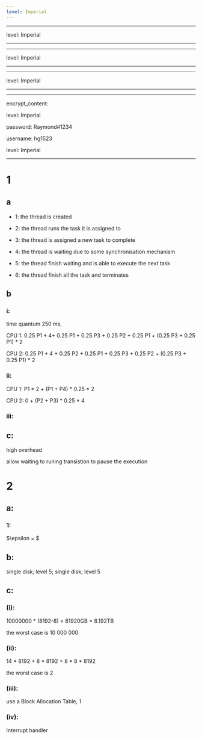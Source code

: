 ```yaml
---
level: Imperial
---
```

---
level: Imperial
---
---
level: Imperial
---
---
level: Imperial
---
---
encrypt_content:
  level: Imperial
  password: Raymond#1234
  username: hg1523
level: Imperial
---
# 1
## a
- 1: the thread is created
- 2: the thread runs the task it is assigned to
- 3: the thread is assigned a new task to complete
- 4: the thread is waiting due to some synchronisation mechanism
- 5: the thread finish waiting and is able to execute the next task
- 6: the thread finish all the task and terminates
## b
### i:
time quantum 250 ms, 

CPU 1: 0.25 P1 * 4+ 0.25 P1 + 0.25 P3 + 0.25 P2 + 0.25 P1 + (0.25 P3 + 0.25 P1) * 2

CPU 2: 0.25 P1 * 4 + 0.25 P2 + 0.25 P1 + 0.25 P3 + 0.25 P2 + (0.25 P3 + 0.25 P1) * 2
### ii:
CPU 1: P1 * 2 + (P1 + P4) * 0.25 * 2

CPU 2: 0 + (P2 + P3) * 0.25 * 4

### iii:

## c:
high overhead

allow waiting to runing transistion to pause the execution

# 2
## a:
### 1:
$\epsilon = $

## b:
single disk; level 5; single disk; level 5

## c:
### (i):
10000000 * (8192-8) = 81920GB = 8.192TB

the worst case is 10 000 000

### (ii):
14 * 8192 + 8 * 8192 + 8 * 8 * 8192

the worst case is 2

### (iii):
use a Block Allocation Table, 1

### (iv):
Interrupt handler